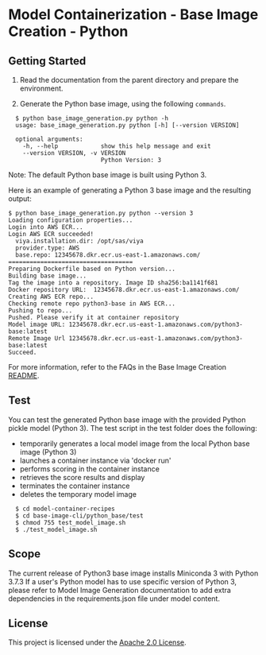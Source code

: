 # Model Containerization - Base Image Creation - Python

## Getting Started

1. Read the documentation from the parent directory and prepare the environment.

2. Generate the Python base image, using the following `commands`.

```
  $ python base_image_generation.py python -h
  usage: base_image_generation.py python [-h] [--version VERSION]

  optional arguments:
    -h, --help            show this help message and exit
    --version VERSION, -v VERSION
                          Python Version: 3

```
Note: The default Python base image is built using Python 3.

Here is an example of generating a Python 3 base image and the resulting output:

```
$ python base_image_generation.py python --version 3
Loading configuration properties...
Login into AWS ECR...
Login AWS ECR succeeded!
  viya.installation.dir: /opt/sas/viya
  provider.type: AWS
  base.repo: 12345678.dkr.ecr.us-east-1.amazonaws.com/
===================================
Preparing Dockerfile based on Python version...
Building base image...
Tag the image into a repository. Image ID sha256:ba1141f681
Docker repository URL:  12345678.dkr.ecr.us-east-1.amazonaws.com/
Creating AWS ECR repo...
Checking remote repo python3-base in AWS ECR...
Pushing to repo...
Pushed. Please verify it at container repository
Model image URL: 12345678.dkr.ecr.us-east-1.amazonaws.com/python3-base:latest
Remote Image Url 12345678.dkr.ecr.us-east-1.amazonaws.com/python3-base:latest
Succeed.

```
For more information, refer to the FAQs in the Base Image Creation [README](../README.md).

## Test

You can test the generated Python base image with the provided Python pickle model (Python 3). 
The test script in the test folder does the following: 
* temporarily generates a local model image from the local Python base image (Python 3)
* launches a container instance via 'docker run'
* performs scoring in the container instance
* retrieves the score results and display
* terminates the container instance
* deletes the temporary model image
    
```
  $ cd model-container-recipes
  $ cd base-image-cli/python_base/test
  $ chmod 755 test_model_image.sh
  $ ./test_model_image.sh  
```

## Scope
The current release of Python3 base image installs Miniconda 3 with Python 3.7.3
If a user's Python model has to use specific version of Python 3, please refer to 
Model Image Generation documentation to add extra dependencies in the requirements.json file under model content. 

## License

This project is licensed under the [Apache 2.0 License](LICENSE).
